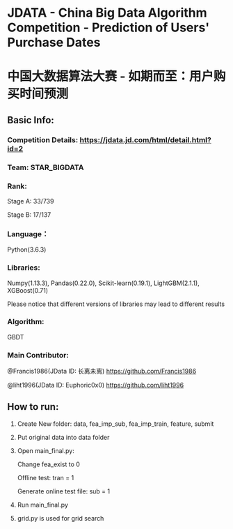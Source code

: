 # JDATA - China Big Data Algorithm Competition - Prediction of Users' Purchase Dates 

# 中国大数据算法大赛 - 如期而至：用户购买时间预测

## Basic Info:

### Competition Details: https://jdata.jd.com/html/detail.html?id=2

### Team: STAR_BIGDATA

### Rank: 

Stage A: 33/739
      
Stage B: 17/137

### Language：
Python(3.6.3)

### Libraries:

Numpy(1.13.3), Pandas(0.22.0), Scikit-learn(0.19.1), LightGBM(2.1.1), XGBoost(0.71)

Please notice that different versions of libraries may lead to different results

### Algorithm: 
GBDT

### Main Contributor: 

@Francis1986(JData ID: 长离未离) https://github.com/Francis1986
                  
@liht1996(JData ID: Euphoric0x0) https://github.com/liht1996

## How to run: 

1. Create New folder: data, fea_imp_sub, fea_imp_train, feature, submit

2. Put original data into data folder

3. Open main_final.py:

      Change fea_exist to 0
      
      Offline test: tran = 1
      
      Generate online test file: sub = 1

4. Run main_final.py

5. grid.py is used for grid search
